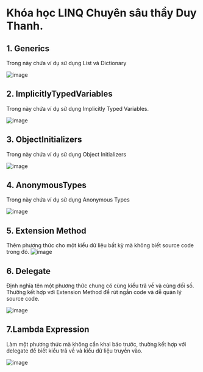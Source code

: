 # Khóa học LINQ Chuyên sâu thầy Duy Thanh.
## 1. Generics
Trong này chứa ví dụ sử dụng List và Dictionary

![image](https://user-images.githubusercontent.com/94212972/160229251-1dc0f4d5-b0be-4ae1-b182-786164008f00.png)

## 2. ImplicitlyTypedVariables
Trong này chứa ví dụ sử dụng Implicitly Typed Variables.

![image](https://user-images.githubusercontent.com/94212972/160229301-a391d6c8-db9e-458f-8e51-beb4db23f822.png)

## 3. ObjectInitializers
Trong này chứa ví dụ sử dụng Object Initializers

![image](https://user-images.githubusercontent.com/94212972/160229861-69e1c2e7-3004-49e6-9aeb-7f400f67f614.png)

## 4. AnonymousTypes
Trong này chứa ví dụ sử dụng Anonymous Types

![image](https://user-images.githubusercontent.com/94212972/160230229-223e4bce-4761-4b92-9fb1-be4dce11f3be.png)

## 5. Extension Method

Thêm phương thức cho một kiểu dữ liệu bất kỳ mà không biết source code trong đó.
![image](https://user-images.githubusercontent.com/94212972/160240389-c1682c85-d0c3-4109-b8ea-65a55ab7c42c.png)

## 6. Delegate

Định nghĩa tên một phương thức chung có cùng kiểu trả về và cùng đối số. Thường kết hợp với Extension Method để rút ngắn code và dễ quản lý source code.

![image](https://user-images.githubusercontent.com/94212972/160262842-d6cb111b-4ad6-4c94-aad7-918a124cd6d1.png)

## 7.Lambda Expression

Làm một phương thức mà không cần khai báo trước, thường kết hợp với delegate để biết kiểu trả về và kiểu dữ liệu truyền vào.

![image](https://user-images.githubusercontent.com/94212972/160264588-3613c971-56ec-4b68-8c18-ad3553d84045.png)
